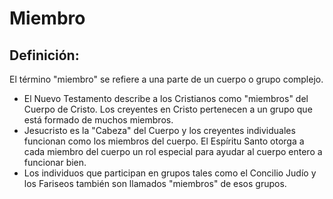 # Miembro

## Definición: 

El término "miembro" se refiere a una parte de un cuerpo o grupo complejo.

* El Nuevo Testamento describe a los Cristianos como "miembros" del Cuerpo de Cristo. Los creyentes en Cristo pertenecen a un grupo que está formado de muchos miembros.
* Jesucristo es la "Cabeza" del Cuerpo y los creyentes individuales funcionan como los miembros del cuerpo. El Espíritu Santo otorga a cada miembro del cuerpo un rol especial para ayudar al cuerpo entero a funcionar bien.
* Los individuos que participan en grupos tales como el Concilio Judío y los Fariseos también son llamados "miembros" de esos grupos.

